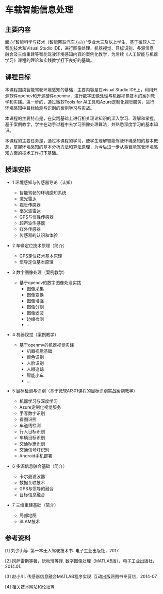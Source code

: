 # 车载智能信息处理


## 主要内容
面向“智能科学与技术（智能网联汽车方向）”专业大三及以上学生，基于微软人工智能技术和Visual Studio IDE，进行图像处理、机器视觉、目标识别、多源信息融合及三维重建等智能驾驶环境感知内容的案例化教学，为后续《人工智能与机器学习》课程的理论和实践教学打下良好的基础。


## 课程目标
本课程围绕智能驾驶环境感知的基础，主要内容是在visual Studio IDE上，利用开源软件opencv和开源硬件openmv，进行数字图像处理与机器视觉技术的案列教学和实践。进一步的，通过微软Tools for AI工具和Azure定制化视觉服务，进行环境感知中目标检测与识别的案例学习与实战。

本课程的主要特点是，在实践基础上进行相关理论知识的深入学习、理解和掌握。基于案例教学，学生在动手过程中去学习图像处理算法，并熟悉深度学习的基本知识。

本课程的主要任务是，通过本课程的学习，使学生理解智能驾驶环境感知的基本概念，掌握环境感知的基本分析方法和算法原理，为今后进一步从事智能驾驶环境感知方面的技术工作打下基础。


## 授课安排

- 1 环境感知与传感器导论（认知）
  - 智能驾驶的环境感知系统
  - 激光雷达
  - 视觉传感器
  - 毫米波雷达
  - GPS与惯性传感器
  - 超声波传感器
  - 红外传感器
  - 传感器的认识和体验

- 2 车辆定位技术原理（简介）
  - GPS定位技术基本原理
  - 惯导定位基本原理
  
- 3 数字图像处理（案例教学）
  - 基于opencv的数字图像处理实践
    - 图像采集
    - 图像变换
    - 图像增强
    - 图像分割
    - 图像滤波
    - 边缘检测
    - ...
  
- 4 机器视觉（案例教学）
  - 基于openmv的机器视觉实践
    - 机器视觉基础
    - 颜色识别
    - 人脸识别
    - 人眼追踪
    - 智能小车
    - ...
  
- 5 目标检测与识别（基于微软AI301课程的目标识别实战案例教学）
  - 机器学习与深度学习
  - Azure定制化视觉服务
  - 手写数字识别
  - 看图识熊
  - 车道线检测
  - 行人目标识别
  - 车辆目标识别
  - 交通标志识别
  - 交通信号灯识别
  - Android手机部署
  
- 6 多源信息融合基础（简介）
  - 卡尔曼滤波器
  - 数据关联技术
  - GPS与惯导的融合
  - 目标信息融合

- 7 三维重建基础（简介）
  - 局部地图
  - SLAM技术


## 参考资料
[1] 刘少山等. 第一本无人驾驶技术书. 电子工业出版社，2017.

[2] 冈萨雷斯等著，阮秋琦等译. 数字图像处理（MATLAB版），电子工业出版社，2014.01.

[3] 赵小川. 传感器信息融合MATLAB程序实现. 互动出版网图书专营店，2014-07.

[4] 相关技术网站和论坛等
